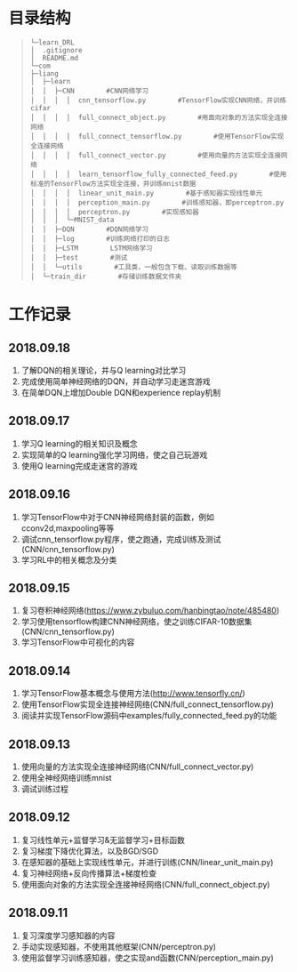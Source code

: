 # 目录结构 #

>     └─learn_DRL 
>     │  .gitignore
>     │  README.md
>     └─com
>     ├─liang
>     │  ├─learn
>     │  │  ├─CNN        #CNN网络学习
>     │  │  │  │  cnn_tensorflow.py        #TensorFlow实现CNN网络，并训练cifar
>     │  │  │  │  full_connect_object.py        #用面向对象的方法实现全连接网络
>     │  │  │  │  full_connect_tensorflow.py        #使用TensorFlow实现全连接网络
>     │  │  │  │  full_connect_vector.py        #使用向量的方法实现全连接网络
>     │  │  │  │  learn_tensorflow_fully_connected_feed.py        #使用标准的TensorFlow方法实现全连接，并训练mnist数据
>     │  │  │  │  linear_unit_main.py        #基于感知器实现线性单元
>     │  │  │  │  perception_main.py        #训练感知器，即perceptron.py
>     │  │  │  │  perceptron.py        #实现感知器
>     │  │  │  └─MNIST_data
>     │  │  ├─DQN        #DQN网络学习
>     │  │  ├─log        #训练网络打印的日志
>     │  │  ├─LSTM        LSTM网络学习
>     │  │  ├─test        #测试
>     │  │  └─utils        #工具类，一般包含下载、读取训练数据等
>     │  └─train_dir        #存储训练数据文件夹




# 工作记录 #
## 2018.09.18 ##
1. 了解DQN的相关理论，并与Q learning对比学习
2. 完成使用简单神经网络的DQN，并自动学习走迷宫游戏
3. 在简单DQN上增加Double DQN和experience replay机制

## 2018.09.17 ##
1. 学习Q learning的相关知识及概念
2. 实现简单的Q learning强化学习网络，使之自己玩游戏
3. 使用Q learning完成走迷宫的游戏

## 2018.09.16 ##
1. 学习TensorFlow中对于CNN神经网络封装的函数，例如cconv2d,maxpooling等等
2. 调试cnn_tensorflow.py程序，使之跑通，完成训练及测试(CNN/cnn_tensorflow.py)
3. 学习RL中的相关概念及分类

## 2018.09.15 ##
1. 复习卷积神经网络(https://www.zybuluo.com/hanbingtao/note/485480)
2. 学习使用tensorflow构建CNN神经网络，使之训练CIFAR-10数据集(CNN/cnn_tensorflow.py)
3. 学习TensorFlow中可视化的内容

## 2018.09.14 ##
1. 学习TensorFlow基本概念与使用方法(http://www.tensorfly.cn/)
2. 使用TensorFlow实现全连接神经网络(CNN/full_connect_tensorflow.py)
3. 阅读并实现TensorFlow源码中examples/fully_connected_feed.py的功能


## 2018.09.13 ##
1. 使用向量的方法实现全连接神经网络(CNN/full_connect_vector.py)
2. 使用全神经网络训练mnist
3. 调试训练过程

## 2018.09.12 ##
1. 复习线性单元+监督学习&无监督学习+目标函数
2. 复习梯度下降优化算法，以及BGD/SGD
3. 在感知器的基础上实现线性单元，并进行训练(CNN/linear_unit_main.py)
4. 复习神经网络+反向传播算法+梯度检查
5. 使用面向对象的方法实现全连接神经网络(CNN/full_connect_object.py)


##  2018.09.11  ##
1. 复习深度学习感知器的内容
2. 手动实现感知器，不使用其他框架(CNN/perceptron.py)
3. 使用监督学习训练感知器，使之实现and函数(CNN/perception_main.py)